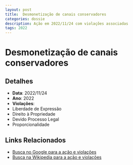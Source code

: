 ```yaml
---
layout: post
title:  Desmonetização de canais conservadores
categories: dossie
description: Ação em 2022/11/24 com violações associadas
tags: 2022
---
```


# Desmonetização de canais conservadores

## Detalhes
- **Data**: 2022/11/24
- **Ano**: 2022
- **Violações**:
- Liberdade de Expressão
- Direito à Propriedade
- Devido Processo Legal
- Proporcionalidade

## Links Relacionados
- [Busca no Google para a ação e violações](https://www.google.com/search?q=%22Alexandre%20de%20Moraes%22%20Desmonetiza%C3%A7%C3%A3o%20de%20canais%20conservadores%20Liberdade%20de%20Express%C3%A3o%20Direito%20%C3%A0%20Propriedade%20Devido%20Processo%20Legal%20Proporcionalidade%202022)
- [Busca na Wikipedia para a ação e violações](https://en.wikipedia.org/w/index.php?search=%22Alexandre%20de%20Moraes%22%20Desmonetiza%C3%A7%C3%A3o%20de%20canais%20conservadores%20Liberdade%20de%20Express%C3%A3o%20Direito%20%C3%A0%20Propriedade%20Devido%20Processo%20Legal%20Proporcionalidade%202022)
